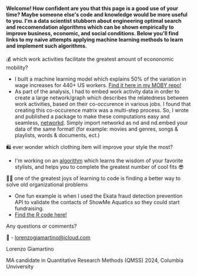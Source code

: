 

#### Welcome! How confident are you that this page is a good use of your time? Maybe someone else's code and knowledge would be more useful to you. I'm a data scientist stubborn about engineering optimal search and reccomendation algorithms which can be shown empirically to improve business, economic, and social conditions. Below you'll find links to my naive attempts applying machine learning methods to learn and implement such algorithms. 

💰 which work activities facilitate the greatest amount of econonomic mobility? 
   - I built a machine learning model which explains 50% of the variation in wage increases for 440+ US workers. [Find it here in my MOBY repo!](https://github.com/lorenzosg/MOBY)
   - As part of the analysis, I had to embed work activity data in order to create a large network/graph which describes the relatedness between work activities, based on their co-occurence in various jobs. I found that creating this co-occurence matrix was a multi-step process. So, I wrote and published a package to make these computations easy and seamless, [networkd](https://github.com/lorenzosg/networkD). Simply import networkd as nd and nd.embed your data of the same format! (for example: movies and genres, songs & playlists, words & documents, ect.)

🛍️ ever wonder which clothing item will improve your style the most?
   - I'm working on an [algorithm](https://github.com/lorenzosg/no-scroll) which learns the wisdom of your favorite stylists, and helps you to complete the greatest number of cool fits 😎

👷‍♂️ one of the greatest joys of learning to code is finding a better way to solve old organizational problems
   - One fun example is when I used the Ekata fraud detection prevention API to validate the contacts of ShowMe Aquatics so they could start fundraising.
   - [Find the R code here!](https://github.com/lorenzosg/database-updating)


    
Any questions or comments?

📧 - lorenzogiamartino@icloud.com

Lorenzo Giamartino

MA candidate in Quantitative Research Methods (QMSS) 2024, Columbia Unviversity 
